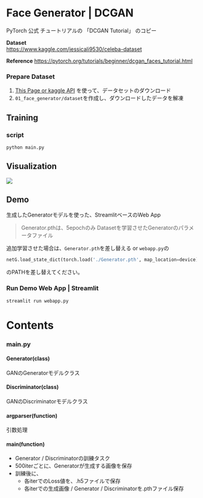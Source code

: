# Face Generator | DCGAN

PyTorch 公式 チュートリアルの 「DCGAN Tutorial」 のコピー 

**Dataset**  
https://www.kaggle.com/jessicali9530/celeba-dataset

**Reference**
https://pytorch.org/tutorials/beginner/dcgan_faces_tutorial.html


### Prepare Dataset
1.  [This Page or kaggle API](https://www.kaggle.com/jessicali9530/celeba-dataset) を使って、データセットのダウンロード
1. `01_face_generator/dataset`を作成し、ダウンロードしたデータを解凍

## Training
### script
```bash
python main.py 
```

## Visualization
<a href="https://nbviewer.jupyter.org/github/sasayabaku/pytorch-training/blob/master/dcgan/01_face_generator/View_gan_outputs.ipynb" target="_blank" rel="noopener noreferrer">
    <img src="https://img.shields.io/badge/jupyter-Notebook-important?logo=jupyter" />
</a>


## Demo
生成したGeneratorモデルを使った、StreamlitベースのWeb App

> Generator.pthは、5epochのみ Datasetを学習させたGeneratorのパラメータファイル

追加学習させた場合は、`Generator.pth`を差し替える or `webapp.py`の

```python
netG.load_state_dict(torch.load('./Generator.pth', map_location=device), strict=False)
```
のPATHを差し替えてください。

### Run Demo Web App | Streamlit
```bash
streamlit run webapp.py
```


# Contents
### main.py
#### Generator(class)
GANのGeneratorモデルクラス

#### Discriminator(class)
GANのDiscriminatorモデルクラス

#### argparser(function)
引数処理

#### main(function)
* Generator / Discriminatorの訓練タスク 
* 500iterごとに、Generatorが生成する画像を保存
* 訓練後に、
  * 各iterでのLoss値を、.h5ファイルで保存
  * 各iterでの生成画像 / Generator / Discriminatorを.pthファイル保存